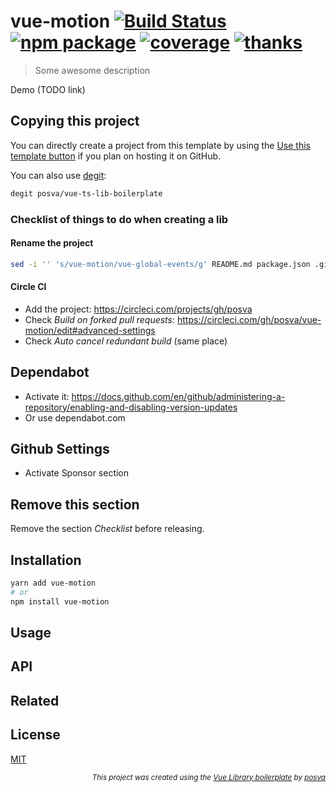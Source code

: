 # vue-motion [![Build Status](https://badgen.net/circleci/github/posva/vue-motion/v2)](https://circleci.com/gh/posva/vue-motion) [![npm package](https://badgen.net/npm/v/vue-motion)](https://www.npmjs.com/package/vue-motion) [![coverage](https://badgen.net/codecov/c/github/posva/vue-motion/v2)](https://codecov.io/github/posva/vue-motion) [![thanks](https://badgen.net/badge/thanks/♥/pink)](https://github.com/posva/thanks)

> Some awesome description

Demo (TODO link)

## Copying this project

You can directly create a project from this template by using the [Use this template button](https://github.com/posva/vue-motion-boilerplate/generate) if you plan on hosting it on GitHub.

You can also use [degit](https://github.com/Rich-Harris/degit):

```sh
degit posva/vue-ts-lib-boilerplate
```

### Checklist of things to do when creating a lib

#### Rename the project

```sh
sed -i '' 's/vue-motion/vue-global-events/g' README.md package.json .github/workflows/release-tag.yml size-checks/*
```

#### Circle CI

- Add the project: https://circleci.com/projects/gh/posva
- Check _Build on forked pull requests_: https://circleci.com/gh/posva/vue-motion/edit#advanced-settings
- Check _Auto cancel redundant build_ (same place)

## Dependabot

- Activate it: https://docs.github.com/en/github/administering-a-repository/enabling-and-disabling-version-updates
- Or use dependabot.com

## Github Settings

- Activate Sponsor section

## Remove this section

Remove the section _Checklist_ before releasing.

## Installation

```sh
yarn add vue-motion
# or
npm install vue-motion
```

## Usage

## API

## Related

## License

[MIT](http://opensource.org/licenses/MIT)

<div align="right">
<sub><em>
This project was created using the <a href="https://github.com/posva/vue-ts-lib-boilerplate" rel="nofollow">Vue Library boilerplate</a> by <a href="https://github.com/posva" rel="nofollow">posva</a>
</em></sub>
</div>
